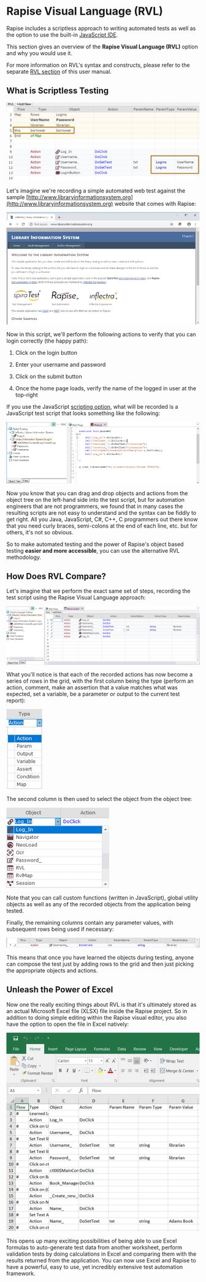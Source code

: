 # Rapise Visual Language (RVL)

Rapise includes a scriptless approach to writing automated tests as well as the option to use the built-in [JavaScript IDE](javascript_ide.md).

This section gives an overview of the **Rapise Visual Language (RVL)**
option and why you would use it.

For more information on RVL's syntax and constructs, please refer to the separate [RVL section](rvl_editor.md) of this user manual.

## What is Scriptless Testing

![clip0148](./img/rvl_about.png)

Let's imagine we're recording a simple automated web test against the sample [http://www.libraryinformationsystem.org](http://www.libraryinformationsystem.org) website that comes with Rapise:

![clip0148](./img/visual_language1.png)

Now in this script, we'll perform the following actions to verify that you can login correctly (the happy path):

1. Click on the login button

2. Enter your username and password

3. Click on the submit button

4. Once the home page loads, verify the name of the logged in user at
the top-right

If you use the JavaScript [scripting option](scripting_choice_dialog.md), what will be recorded is a JavaScript test script that looks something like the following:

![clip0149](./img/visual_language2.png)

Now you know that you can drag and drop objects and actions from the object tree on the left-hand side into the test script, but for automation engineers that are not programmers, we found that in many cases the resulting scripts are not easy to understand and the syntax can be fiddly to get right. All you Java, JavaScript, C#, C++, C programmers out there know that you need curly braces, semi-colons at the end of each line, etc. but for others, it's not so obvious.


So to make automated testing and the power of Rapise's object based testing **easier and more accessible**, you can use the alternative RVL methodology.

## How Does RVL Compare?

Let's imagine that we perform the exact same set of steps, recording the test script using the Rapise Visual Language approach:

![clip0150](./img/visual_language3.png)

What you'll notice is that each of the recorded actions has now become a series of rows in the grid, with the first column being the type (perform an action, comment, make an assertion that a value matches what was expected, set a variable, be a parameter or output to the current test report):

![clip0151](./img/visual_language4.png)

The second column is then used to select the object from the object
tree:

![clip0152](./img/visual_language5.png)

Note that you can call custom functions (written in JavaScript), global utility objects as well as any of the recorded objects from the application being tested.

Finally, the remaining columns contain any parameter values, with subsequent rows being used if necessary:

![clip0153](./img/visual_language6.png)

This means that once you have learned the objects during testing, anyone can compose the test just by adding rows to the grid and then just picking the appropriate objects and actions.

## Unleash the Power of Excel

Now one the really exciting things about RVL is that it's ultimately
stored as an actual Microsoft Excel file (XLSX) file inside the Rapise
project. So in addition to doing simple editing within the Rapise visual
editor, you also have the option to open the file in Excel natively:

![clip0154](./img/visual_language7.png)

This opens up many exciting possibilities of being able to use Excel formulas to auto-generate test data from another worksheet, perform validation tests by doing calculations in Excel and comparing them with the results returned from the application. You can now use Excel and Rapise to have a powerful, easy to use, yet incredibly extensive test automation framework.
